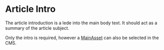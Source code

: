 # Article Intro
The article introduction is a lede into the main body text. It should act as a summary of the article subject.

Only the intro is required, however a [MainAsset](/styleguide/components/main-asset) can also be selected in the CMS.

